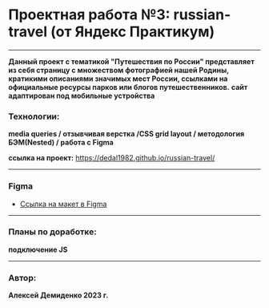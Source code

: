 # Проектная работа №3: russian-travel (от Яндекс Практикум)
---

**Данный проект с тематикой "Путешествия по России" представляет из себя страницу с множеством  фотографией нашей  Родины, кратикими описаниями значимых мест России, ссылками на официальные ресурсы парков или блогов путешественников.**
**сайт адаптирован под мобильные устройства**
 ### Технологии:
**media queries / отзывчивая верстка /CSS grid layout / методология БЭМ(Nested) / работа с Figma**

**ссылка на проект:** https://dedal1982.github.io/russian-travel/

---

### Figma
* [Ссылка на макет в Figma](https://www.figma.com/file/5S2WSbEFL6awjVWJ0NWL8Q/Sprint-3_-Russia-_-desktop-mobile?node-id=28503%3A0)
---
### Планы по доработке:
**подключение JS**

---

### Автор:
**Алексей Демиденко 2023 г.**
